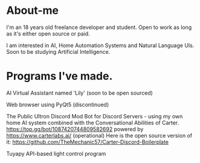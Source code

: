 # About-me

I'm an 18 years old freelance developer and student. Open to work as long as it's either open source or paid.

I am interested in AI, Home Automation Systems and Natural Language UIs. Soon to be studying Artificial Intelligence.

# Programs I've made.

AI Virtual Assistant named 'Lily' (soon to be open sourced)

Web browser using PyQt5 (discontinued)

The Public Ultron Discord Mod Bot for Discord Servers - using my own home AI system combined with the Conversational Abilities of Carter. https://top.gg/bot/1087420744809582692 powered by https://www.carterlabs.ai/ (operational)
Here is the open source version of it: https://github.com/TheMechanic57/Carter-Discord-Boilerplate

Tuyapy API-based light control program
